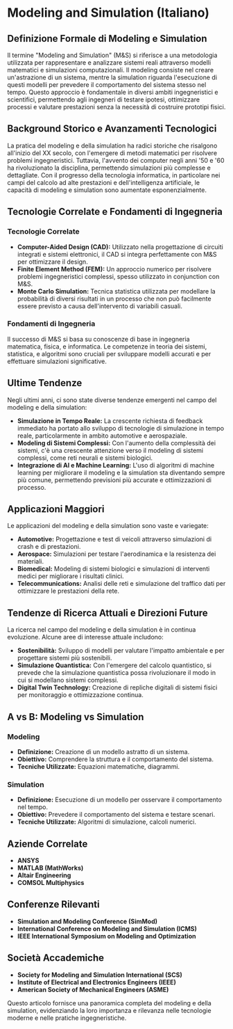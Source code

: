 # Modeling and Simulation (Italiano)

## Definizione Formale di Modeling e Simulation

Il termine "Modeling and Simulation" (M&S) si riferisce a una metodologia utilizzata per rappresentare e analizzare sistemi reali attraverso modelli matematici e simulazioni computazionali. Il modeling consiste nel creare un'astrazione di un sistema, mentre la simulation riguarda l'esecuzione di questi modelli per prevedere il comportamento del sistema stesso nel tempo. Questo approccio è fondamentale in diversi ambiti ingegneristici e scientifici, permettendo agli ingegneri di testare ipotesi, ottimizzare processi e valutare prestazioni senza la necessità di costruire prototipi fisici.

## Background Storico e Avanzamenti Tecnologici

La pratica del modeling e della simulation ha radici storiche che risalgono all'inizio del XX secolo, con l'emergere di metodi matematici per risolvere problemi ingegneristici. Tuttavia, l'avvento dei computer negli anni '50 e '60 ha rivoluzionato la disciplina, permettendo simulazioni più complesse e dettagliate. Con il progresso della tecnologia informatica, in particolare nei campi del calcolo ad alte prestazioni e dell'intelligenza artificiale, le capacità di modeling e simulation sono aumentate esponenzialmente.

## Tecnologie Correlate e Fondamenti di Ingegneria

### Tecnologie Correlate

- **Computer-Aided Design (CAD):** Utilizzato nella progettazione di circuiti integrati e sistemi elettronici, il CAD si integra perfettamente con M&S per ottimizzare il design.
- **Finite Element Method (FEM):** Un approccio numerico per risolvere problemi ingegneristici complessi, spesso utilizzato in conjunction con M&S.
- **Monte Carlo Simulation:** Tecnica statistica utilizzata per modellare la probabilità di diversi risultati in un processo che non può facilmente essere previsto a causa dell'intervento di variabili casuali.

### Fondamenti di Ingegneria

Il successo di M&S si basa su conoscenze di base in ingegneria matematica, fisica, e informatica. Le competenze in teoria dei sistemi, statistica, e algoritmi sono cruciali per sviluppare modelli accurati e per effettuare simulazioni significative.

## Ultime Tendenze

Negli ultimi anni, ci sono state diverse tendenze emergenti nel campo del modeling e della simulation:

- **Simulazione in Tempo Reale:** La crescente richiesta di feedback immediato ha portato allo sviluppo di tecnologie di simulazione in tempo reale, particolarmente in ambito automotive e aerospaziale.
- **Modeling di Sistemi Complessi:** Con l'aumento della complessità dei sistemi, c'è una crescente attenzione verso il modeling di sistemi complessi, come reti neurali e sistemi biologici.
- **Integrazione di AI e Machine Learning:** L'uso di algoritmi di machine learning per migliorare il modeling e la simulation sta diventando sempre più comune, permettendo previsioni più accurate e ottimizzazioni di processo.

## Applicazioni Maggiori

Le applicazioni del modeling e della simulation sono vaste e variegate:

- **Automotive:** Progettazione e test di veicoli attraverso simulazioni di crash e di prestazioni.
- **Aerospace:** Simulazioni per testare l'aerodinamica e la resistenza dei materiali.
- **Biomedical:** Modeling di sistemi biologici e simulazioni di interventi medici per migliorare i risultati clinici.
- **Telecommunications:** Analisi delle reti e simulazione del traffico dati per ottimizzare le prestazioni della rete.

## Tendenze di Ricerca Attuali e Direzioni Future

La ricerca nel campo del modeling e della simulation è in continua evoluzione. Alcune aree di interesse attuale includono:

- **Sostenibilità:** Sviluppo di modelli per valutare l'impatto ambientale e per progettare sistemi più sostenibili.
- **Simulazione Quantistica:** Con l'emergere del calcolo quantistico, si prevede che la simulazione quantistica possa rivoluzionare il modo in cui si modellano sistemi complessi.
- **Digital Twin Technology:** Creazione di repliche digitali di sistemi fisici per monitoraggio e ottimizzazione continua.

## A vs B: Modeling vs Simulation

### Modeling

- **Definizione:** Creazione di un modello astratto di un sistema.
- **Obiettivo:** Comprendere la struttura e il comportamento del sistema.
- **Tecniche Utilizzate:** Equazioni matematiche, diagrammi.

### Simulation

- **Definizione:** Esecuzione di un modello per osservare il comportamento nel tempo.
- **Obiettivo:** Prevedere il comportamento del sistema e testare scenari.
- **Tecniche Utilizzate:** Algoritmi di simulazione, calcoli numerici.

## Aziende Correlate

- **ANSYS**
- **MATLAB (MathWorks)**
- **Altair Engineering**
- **COMSOL Multiphysics**

## Conferenze Rilevanti

- **Simulation and Modeling Conference (SimMod)**
- **International Conference on Modeling and Simulation (ICMS)**
- **IEEE International Symposium on Modeling and Optimization**

## Società Accademiche

- **Society for Modeling and Simulation International (SCS)**
- **Institute of Electrical and Electronics Engineers (IEEE)**
- **American Society of Mechanical Engineers (ASME)**

Questo articolo fornisce una panoramica completa del modeling e della simulation, evidenziando la loro importanza e rilevanza nelle tecnologie moderne e nelle pratiche ingegneristiche.